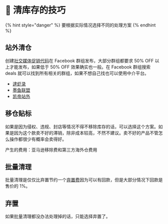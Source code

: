 # 😤 清库存的技巧

{% hint style="danger" %}
要根据实际情况选择不同的处理方案
{% endhint %}

## 站外清仓

创建[社交媒体促销代码](jia-ge-ce-le-yu-cu-xiao/cu-xiao-shou-duan.md#she-jiao-mei-ti-cu-xiao-dai-ma)在 Facebook 群组发布，大部分群组都要求 50% OFF 以上才能发布，如果低于 50% OFF 效果确实也一般。在 Facebook 群组搜索 deals 就可以找到所有相关的群组，如果不想自己找也可以使用中介平台。

* [逮虾录](https://daixialu.com/)
* [墨鱼联盟](https://moyulm.com/)
* [凯帝站外](https://www.kaidi123.com/portal)

## 移仓贴标

如果是因为侵权、违规、封店等情况不得不移除库存的话，可以选择这个方案。如果是因为这个款卖不好的滞销，除非成本较高，不然不建议。卖不好的产品不管怎么操作都很少有概率会卖得好。

产生的费用：亚马逊移除费和第三方海外仓费用

## 批量清理

批量清理是仅仅比弃置节约一个[弃置费](ya-ma-xun-ku-cun-guan-li/fba-fei-yong.md)因为可以有回款，但是大部分情况下回款是售价的 1%。

## 弃置

如果批量清理都没办法处理掉的话，只能选择弃置了。
